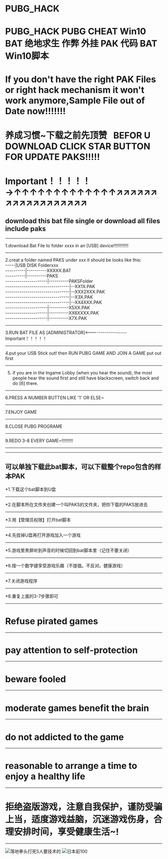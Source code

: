 # PUBG_HACK
PUBG_HACK PUBG CHEAT Win10 BAT 绝地求生  作弊 外挂 PAK 代码 BAT  Win10脚本
==========================================================================
If you don't have the right PAK Files or right hack mechanism it won't work anymore,Sample File out of Date now!!!!!!!
================================================

养成习惯~下载之前先顶赞   BEFOR U DOWNLOAD CLICK STAR BUTTON FOR UPDATE PAKS!!!!!
===========================================
Important！！！！！→↑↑↑↑↑↑↑↑↑↑↑↑↑↗↗↗↗↗↗↗↗↗↗↗↗↗↗↗↗↗↗
===========================================

download this bat file single or download all files include paks
--------------------------------------------------------------------------
***
1.download Bat File to folder xxxx  in an [USB]  device!!!!!!!!!!!!
***
2.creat a folder named PAKS under xxx
       it should be looks like this:  
-----|USB DISK Folderxxx  
----------|----------XXXXX.BAT    
----------|----------PAKS    
---------------------|----------PAKSFolder   
--------------------------------|--XX1X.PAK    
--------------------------------|--XXX2XXX.PAK    
--------------------------------|--X3X.PAK    
--------------------------------|--XX4XXX.PAK    
---------------------|----------X5XX.PAK    
---------------------|----------XX6XXXX.PAK    
---------------------|----------X7X.PAK    

***
3.RUN BAT FILE AS [ADMINISTRATOR]<------------------Important！！！！！
***
4.put your USB Stick out!  then RUN PUBG GAME AND JOIN A GAME   put out first
***
5. if you are in the Ingame Lobby (when you hear the sound), the most people hear the sound first and still have blackscreen, switch back and do [6] there.
***
6.PRESS A NUMBER BUTTEN LIKE  '1'  OR ELSE~
***
7.ENJOY GAME
***
8.CLOSE PUBG PROGRAME
***
9.REDO 3-8 EVERY GAME~!!!!!!!!!
***
***

可以单独下载此bat脚本，可以下载整个repo包含的样本PAK
--------------------------------------------------------------------------
*1.下载这个bat脚本到U盘
***
*2.在脚本所在文件夹创建一个叫PAKS的文件夹，把你下载的PAKS放进去
***
*3.用【管理员权限】打开bat脚本
***
*4.先拔掉U盘再打开游戏加入一个游戏
***
*5.游戏里黑屏听到声音的时候切回到bat脚本里（记住不要关闭）
***
*6.按一个数字键享受游戏乐趣（不提倡。不反对。健康游戏）
***
*7.关闭游戏程序
***
*8.重复上面的3-7步骤即可
***


Refuse pirated games
===========================================
***
pay attention to self-protection
===========================================
***
beware fooled
===========================================
***
moderate games benefit the brain 
===========================================
***
do not addicted to the game 
===========================================
***
reasonable to arrange a time to enjoy a healthy life
===========================================
***
拒绝盗版游戏，注意自我保护，谨防受骗上当，适度游戏益脑，沉迷游戏伤身，合理安排时间，享受健康生活~!
===========================================
***



![落地拳头打死5人要技术的](https://github.com/wangzhenjjcn/PUBG_HACK/IMG/RECORD2.jpg)
![日本前100](https://github.com/wangzhenjjcn/PUBG_HACK/IMG/RECORD.jpg)

